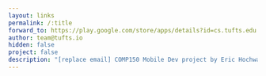 ```yaml
---
layout: links
permalink: /:title
forward_to: https://play.google.com/store/apps/details?id=cs.tufts.edu.pocketcritic
author: team@tufts.io
hidden: false
project: false
description: "[replace email] COMP150 Mobile Dev project by Eric Hochwald, Alex Jackson, and Jun Wang. Source: https://github.com/JoshuaW1990/comp150mob"
---
```


